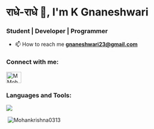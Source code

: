 <h1 align="left">राधे-राधे 👋, I'm K Gnaneshwari </h1>
<h3 align="left">Student | Developer | Programmer</h3>
<!-- <img align="right" alt="coding" width="400" src="https://img.freepik.com/free-vector/hand-drawn-web-developers_23-2148819604.jpg?size=626&ext=jpg&uid=R98464249&ga=GA1.1.625671331.1680357616&semt=ais"> -->


- 📫 How to reach me **gnaneshwari23@gmail.com**

<h3 align="left">Connect with me:</h3>
<p align="left">
<a href="https://www.linkedin.com/in/k-gnanehswari-47a47b31b" target="blank"><img align="center" target = "_blank" src="https://raw.githubusercontent.com/rahuldkjain/github-profile-readme-generator/master/src/images/icons/Social/linked-in-alt.svg" alt="M Mohankrishna" height="30" width="40" /></a>
</p>

<h3 align="left">Languages and Tools:</h3>
<p align="left">
  <a href="https://skillicons.dev">
    <img src="https://skillicons.dev/icons?i=html,css,c,python&perline=10" />
  </a>
</p>

<p>&nbsp;<img align="center" src="https://github-readme-stats.vercel.app/api?username=Mohankrishna0313&show_icons=true&locale=en" alt="Mohankrishna0313" /></p>
